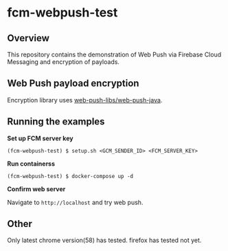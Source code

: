 # fcm-webpush-test

## Overview

This repository contains the demonstration of Web Push via Firebase Cloud Messaging and encryption of payloads.

## Web Push payload encryption

Encryption library uses [web-push-libs/web-push-java](https://github.com/web-push-libs/web-push-java).

## Running the examples

**Set up FCM server key**

```setup shell
(fcm-webpush-test) $ setup.sh <GCM_SENDER_ID> <FCM_SERVER_KEY>
```

**Run containerss**

```docker-compose shell
(fcm-webpush-test) $ docker-compose up -d
```

**Confirm web server**

Navigate to `http://localhost` and try web push.

## Other

Only latest chrome version(58) has tested. firefox has tested not yet.
